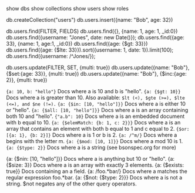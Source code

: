 show dbs
show collections
show users
show roles

db.createCollection("users")
db.users.insert({name: "Bob", age: 32})

db.users.find(FILTER, FIELDS)
db.users.find({}, {name: 1, age: 1, _id:0})
db.users.find({username: "Jones", date: new Date()});
db.users.find({age: 33}, {name: 1, age:1, _id:0})
db.users.find({age: {$gt: 33}})
db.users.find({age: {$lte: 33}}).sort({username: 1, date: 1}).limit(100);
db.users.find({username: /^Jones/});

db.users.update(FILTER, SET, {multi: true})
db.users.update({name: "Bob"}, {$set:{age: 33}}, {multi: true})
db.users.update({name: "Bob"}, {$inc:{age: 2}}, {multi: true})

```{a: 10, b: "hello"}```  Docs where a is 10 and b is "hello".
```{a: {$gt: 10}}``` Docs where a is greater than 10. Also available: ```$lt (<), $gte (>=), $lte (<=), and $ne (!=).```
```{a: {$in: [10, "hello"]}}``` Docs where a is either 10 or "hello".
```{a: {$all: [10, "hello"]}}``` Docs where a is an array containing both 10 and "hello".
```{"a.b": 10}``` Docs where a is an embedded document with b equal to 10.
```{a: {$elemMatch: {b: 1, c: 2}}}``` Docs where a is an array that contains an element with both b equal to 1 and c equal to 2.
```{$or: [{a: 1}, {b: 2}]}``` Docs where a is 1 or b is 2.
```{a: /^m/}``` Docs where a begins with the letter m.
```{a: {$mod: [10, 1]}}``` Docs where a mod 10 is 1.
```{a: {$type: 2}}``` Docs where a is a string (see bsonspec.org for more)

{a: {$nin: [10, "hello"]}} Docs where a is anything but 10 or "hello".
{a: {$size: 3}} Docs where a is an array with exactly 3 elements.
{a: {$exists: true}} Docs containing an a field.
{a: /foo.*bar/} Docs where a matches the regular expression foo.*bar.
{a: {$not: {$type: 2}}} Docs where a is not a string. $not negates any of the
other query operators.